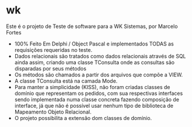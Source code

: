 # wk

Este é o projeto de Teste de software para a WK Sistemas, por Marcelo Fortes

- 100% Feito Em Delphi / Object Pascal e implementados TODAS as requisições requeridas no teste.
- Dados relacionais são tratados como dados relacionais através de SQL ainda assim, criando uma classe TConsulta onde as consultas são disparadas por seus métodos
- Os métodos são chamados a partir dos arquivos que compõe a VIEW.
- A classe TConsulta está na camada Mode.
- Para manter a simplicidade (KISS), não foram criadas classes de domínio que representam os pedidos, com sua respectivas interfaces sendo implementada numa classe concreta fazendo composição de interface, já que não é possível usar nenhum tipo de biblioteca de Mapeamento Objeto Relacional.
- O projeto possibilita a extensão dom classes de domínio.
